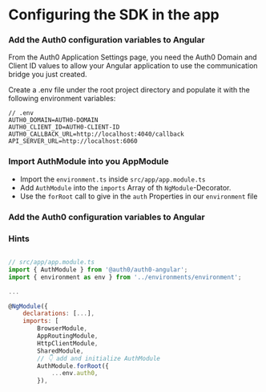 # Configuring the SDK in the app

### Add the Auth0 configuration variables to Angular
From the Auth0 Application Settings page, you need the Auth0 Domain and Client ID values to allow your Angular application to use the communication bridge you just created.

Create a .env file under the root project directory and populate it with the following environment variables:

```
// .env
AUTH0_DOMAIN=AUTH0-DOMAIN
AUTH0_CLIENT_ID=AUTH0-CLIENT-ID
AUTH0_CALLBACK_URL=http://localhost:4040/callback
API_SERVER_URL=http://localhost:6060
```

### Import AuthModule into you AppModule

- Import the `environment.ts` inside `src/app/app.module.ts`
- Add `AuthModule` into the `imports` Array of th `NgModule`-Decorator.
- Use the `forRoot` call to give in the `auth` Properties in our `environment` file

### Add the Auth0 configuration variables to Angular

### Hints

```javascript

// src/app/app.module.ts
import { AuthModule } from '@auth0/auth0-angular';
import { environment as env } from '../environments/environment';

...

@NgModule({
    declarations: [...],
    imports: [
        BrowserModule,
        AppRoutingModule,
        HttpClientModule,
        SharedModule,
        // 👇 add and initialize AuthModule
        AuthModule.forRoot({
            ...env.auth0,
        }),
```
